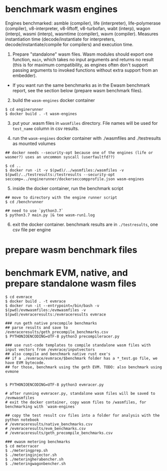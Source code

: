 
# benchmark wasm engines

Engines benchmarked: asmble (compiler), life (interpreter), life-polymerase (compiler), v8-interpreter, v8-liftoff, v8-turbofan, wabt (interp), wagon (interp), wasmi (interp), wasmtime (compiler), wavm (compiler). Measures instantiation time (decode/instantiate for interpreters, decode/instantiate/compile for compilers) and execution time.

1. Prepare "standalone" wasm files. Wasm modules should export one function, `main`, which takes no input arguments and returns no result (this is for maximum compatibility, as engines often don't support passing arguments to invoked functions without extra support from an embedder).
  * If you want run the same benchmarks as in the Ewasm benchmark report, see the section below (prepare wasm benchmark files).

2. build the `wasm-engines` docker container

```
$ cd enginerunner
$ docker build . -t wasm-engines
```

3. put your .wasm files in `wasmfiles` directory. File names will be used for `test_name` column in csv results.

4. run the `wasm-engines` docker container with ./wasmfiles and ./testresults as mounted volumes

```
## docker needs --security-opt because one of the engines (life or wasmer?) uses an uncommon syscall (userfaultfd??)

$ cd ..
$ docker run -it -v $(pwd)/../wasmfiles:/wasmfiles -v $(pwd)/../testresults:/testresults --security-opt seccomp=../enginerunner/dockerseccompprofile.json wasm-engines
```

5. inside the docker container, run the benchmark script

```
## move to directory with the engine runner script
$ cd /benchrunner

## need to use `python3.7`
$ python3.7 main.py |& tee wasm-run1.log
```

6. exit the docker container. benchmark results are in `./testresults`, one csv file per engine



# prepare wasm benchmark files




# benchmark EVM, native, and prepare standalone wasm files

```
$ cd evmrace
$ docker build . -t evmrace
$ docker run -it --entrypoint=/bin/bash -v $(pwd)/evmwasmfiles:/evmwasmfiles -v $(pwd)/evmraceresults:/evmraceresults evmrace

### run geth native precompile benchmarks
## parse results and save to /evmraceresults/geth_precompile_benchmarks.csv
$ PYTHONIOENCODING=UTF-8 python3 precompileracer.py

### use rust-code templates to compile standalone wasm files with input vectors from /evmrace/inputvectors
## also compile and benchmark native rust exe's
## if a ./evmrace/evmrace/$benchmark folder has a *_test.go file, we have EVM bytecode.
## for those, benchmark using the geth EVM. TODO: also benchmark using evmone


$ PYTHONIOENCODING=UTF-8 python3 evmracer.py

# after running evmracer.py, standalone wasm files will be saved to /evmwasmfiles
# exit the docker container, copy wasm files to /wasmfiles, for benchmarking with `wasm-engines`

## copy the test result csv files into a folder for analysis with the python notebook
# /evmraceresults/native_benchmarks.csv
# /evmraceresults/evm_benchmarks.csv
# /evmraceresults/geth_precompile_benchmarks.csv
```

```
### ewasm metering benchmarks
$ cd meterracer
$ ./meteringprep.sh
$ ./meteringinjector.sh
$ ./meteringherabencher.sh
$ ./meteringwagonbencher.sh
```

